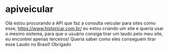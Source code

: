 # apiveicular
Olá estou procurando a API que faz a consulta veicular para sites como esse, https://www.historicar.com.br/ eu estou criando um site e queria usar o mesmo sistema, para que o usuário consiga tirar um laudo pelo meu site, eu encontrei apenas terceiros! Queria saber como eles conseguem tirar esse Laudo no Brasil! Obrigado 
